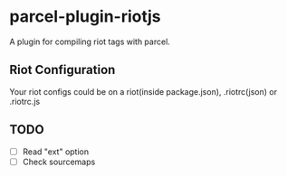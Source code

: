 # parcel-plugin-riotjs

A plugin for compiling riot tags with parcel.

## Riot Configuration
Your riot configs could be on a riot(inside package.json), .riotrc(json) or .riotrc.js

## TODO

- [ ] Read "ext" option
- [ ] Check sourcemaps
